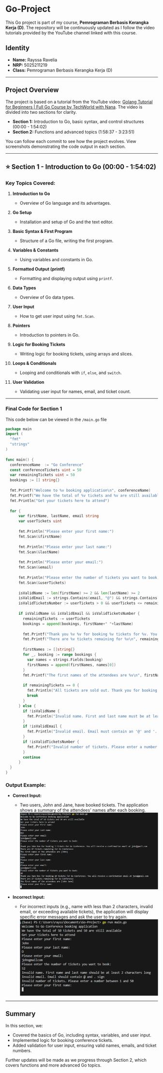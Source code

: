 # Go-Project

This Go project is part of my course, **Pemrograman Berbasis Kerangka Kerja (D)**. The repository will be continuously updated as I follow the video tutorials provided by the YouTube channel linked with this course.

## Identity

- **Name:** Rayssa Ravelia  
- **NRP:** 5025211219  
- **Class:** Pemrograman Berbasis Kerangka Kerja (D)

---

## Project Overview

The project is based on a tutorial from the YouTube video: [Golang Tutorial for Beginners | Full Go Course by TechWorld with Nana](https://youtu.be/yyUHQIec83I?si=s1RoXRBlNdCXgo8g). The video is divided into two sections for clarity.

- **Section 1:** Introduction to Go, basic syntax, and control structures (00:00 - 1:54:02)
- **Section 2:** Functions and advanced topics (1:58:37 - 3:23:51)

You can follow each commit to see how the project evolves. View screenshots demonstrating the code output in each section.

---

## ⭐ Section 1 - Introduction to Go (00:00 - 1:54:02)

### Key Topics Covered:

1. **Introduction to Go**  
   - Overview of Go language and its advantages.
   
2. **Go Setup**  
   - Installation and setup of Go and the text editor.

3. **Basic Syntax & First Program**  
   - Structure of a Go file, writing the first program.

4. **Variables & Constants**  
   - Using variables and constants in Go.

5. **Formatted Output (printf)**  
   - Formatting and displaying output using `printf`.

6. **Data Types**  
   - Overview of Go data types.

7. **User Input**  
   - How to get user input using `fmt.Scan`.

8. **Pointers**  
   - Introduction to pointers in Go.

9. **Logic for Booking Tickets**  
   - Writing logic for booking tickets, using arrays and slices.

10. **Loops & Conditionals**  
    - Looping and conditionals with `if`, `else`, and `switch`.

11. **User Validation**  
    - Validating user input for names, email, and ticket count.

---

### Final Code for Section 1
This code below can be viewed in the `/main.go` file

```go
package main
import (
  "fmt"
  "strings"
)

func main() {
  conferenceName  := "Go Conference"
  const conferenceTickets uint = 50
  var remainingTickets uint = 50
  bookings := [] string{}

  fmt.Printf("Welcome to %v booking application\n", conferenceName)
  fmt.Printf("We have the total of %v tickets and %v are still available\n", conferenceTickets, remainingTickets)
  fmt.Println("Get your tickets here to attend")

  for {
      var firstName, lastName, email string
      var userTickets uint

      fmt.Println("Please enter your first name:")
      fmt.Scan(&firstName)

      fmt.Println("Please enter your last name:")
      fmt.Scan(&lastName)

      fmt.Println("Please enter your email:")
      fmt.Scan(&email)

      fmt.Println("Please enter the number of tickets you want to book:")
      fmt.Scan(&userTickets)

      isValidName := len(firstName) >= 2 && len(lastName) >= 2
      isValidEmail := strings.Contains(email, "@") && strings.Contains(email, ".")
      isValidTicketsNumber := userTickets > 0 && userTickets <= remainingTickets

      if isValidName && isValidEmail && isValidTicketsNumber {
        remainingTickets -= userTickets
        bookings = append(bookings, firstName+" "+lastName)

        fmt.Printf("Thank you %v %v for booking %v tickets for %v. You will receive a confirmation email at %v\n", firstName, lastName, userTickets, conferenceName, email)
        fmt.Printf("There are %v tickets remaining for %v\n", remainingTickets, conferenceName)

        firstNames := []string{}
        for _, booking := range bookings {
          var names = strings.Fields(booking)
          firstNames = append(firstNames, names[0])
        }
        fmt.Printf("The first names of the attendees are %v\n", firstNames)

        if remainingTickets == 0 {
          fmt.Println("All tickets are sold out. Thank you for booking!")
          break
        }
      } else {
        if !isValidName {
          fmt.Println("Invalid name. First and last name must be at least 2 characters long.")
        }
        if !isValidEmail {
          fmt.Println("Invalid email. Email must contain an '@' and '.'")
        }
        if !isValidTicketsNumber {
          fmt.Printf("Invalid number of tickets. Please enter a number between 1 and %v\n", remainingTickets)
        }
        continue
      }
  }
}
```

### Output Example:

- **Correct Input:**  
   - Two users, John and Jane, have booked tickets. The application shows a summary of the attendees' names after each booking.
   ![Correct Input](img/section1-correct_input.png)

- **Incorrect Input:**  
   - For incorrect inputs (e.g., name with less than 2 characters, invalid email, or exceeding available tickets), the application will display specific error messages and ask the user to try again.
   ![Wrong Input](img/section1-wrong_input.png)

---

## Summary

In this section, we:
- Covered the basics of Go, including syntax, variables, and user input.
- Implemented logic for booking conference tickets.
- Added validation for user input, ensuring valid names, emails, and ticket numbers.

Further updates will be made as we progress through Section 2, which covers functions and more advanced Go topics.

